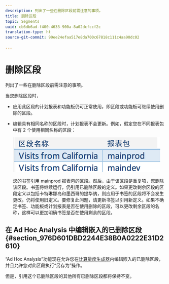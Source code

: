 ```yaml
---
description: 列出了一些在删除区段前需注意的事项。
title: 删除区段
topic: Segments
uuid: cb6db6ad-f400-4633-900a-8a02dcfccf2c
translation-type: ht
source-git-commit: 99ee24efaa517e8da700c67818c111c4aa90dc02

---
```



# 删除区段

列出了一些在删除区段前需注意的事项。

当您删除区段时，

* 应用此区段的计划报表和功能板仍可正常使用，即区段或功能板可继续使用删除的区段。
* 编辑具有相同名称的区段时，计划报表不会更新。例如，假定您在不同报表包中有 2 个使用相同名称的区段：

   ![](assets/duplicate_seg_names.png)

   您的书签引用 mainprod 报表包的区段。然后，由于该区段是重复项，您删除该区段。书签将继续运行，仍引用已删除区段的定义。如果更改剩余区段的区段定义以包括卡特琳娜岛和墨西哥的提华纳，则应用于书签的区段将不会发生更改。仍将使用旧定义。要修复此问题，请更新书签以引用新定义。如果不确定书签、功能板或计划报表是否在使用删除的区段，可以更改剩余区段的名称，这样可以更加明确书签是否在使用剩余的区段。

## 在 Ad Hoc Analysis 中编辑嵌入的已删除区段 {#section_976D601DBD2244E38B0A0222E31D2610}

“Ad Hoc Analysis”功能现在允许您在[计算量度生成器](https://marketing.adobe.com/resources/help/zh_CN/analytics/calcmetrics/)内编辑嵌入的已删除区段，并且允许您对此区段执行“另存为”操作。

但是，引用这个已删除区段的其他所有已删除区段都将保持不变。
